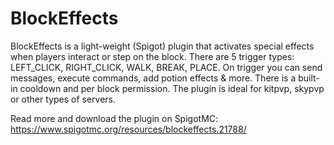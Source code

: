 # BlockEffects
BlockEffects is a light-weight (Spigot) plugin that activates special effects when players interact or step on the block. There are 5 trigger types: LEFT_CLICK, RIGHT_CLICK, WALK, BREAK, PLACE. On trigger you can send messages, execute commands, add potion effects & more. There is a built-in cooldown and per block permission. The plugin is ideal for kitpvp, skypvp or other types of servers.

Read more and download the plugin on SpigotMC:
https://www.spigotmc.org/resources/blockeffects.21788/
